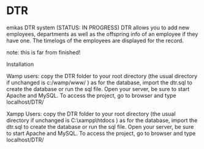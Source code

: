 # DTR
emkas DTR system (STATUS: IN PROGRESS)
DTR allows you to add new employees, departments as well as the offspring info of an employee if they have one.
The timelogs of the employees are displayed for the record.

note: this is far from finished!


Installation

Wamp users:
copy the DTR folder to your root directory (the usual directory if unchanged is c:/wamp/www/ )
as for the database, import the dtr.sql to create the database or run the sql file.
Open your server, be sure to start Apache and MySQL.
To access the project, go to browser and type  localhost/DTR/

Xampp Users:
copy the DTR folder to your root directory (the usual directory if unchanged is C:\xampp\htdocs )
as for the database, import the dtr.sql to create the database or run the sql file.
Open your server, be sure to start Apache and MySQL.
To access the project, go to browser and type  localhost/DTR/

